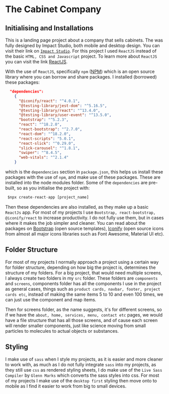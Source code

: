 # The Cabinet Company

## Initialising and Installations

This is a landing page project about a company that sells cabinets. The was fully designed by Impact Studio, both mobile and desktop design. You can visit their link on [`Impact Studio`](http://www.impactstudio.co.za/). For this project I used `ReactJS` instead of the basic `HTML, CSS and Javascript` project. To learn more about `ReactJS` you can visit the link [ReactJS](https://reactjs.org/docs/getting-started.html).

With the use of `ReactJS`, specifically `npm` ([NPM](https://www.npmjs.com/)) which is an open source library where you can borrow and share packages. I installed (borrowed) these packages:

```json
  "dependencies":
    {
      "@iconify/react": "^4.0.1",
      "@testing-library/jest-dom": "^5.16.5",
      "@testing-library/react": "^13.4.0",
      "@testing-library/user-event": "^13.5.0",
      "bootstrap": "^5.2.3",
      "react": "^18.2.0",
      "react-bootstrap": "^2.7.0",
      "react-dom": "^18.2.0",
      "react-scripts": "5.0.1",
      "react-slick": "^0.29.0",
      "slick-carousel": "^1.8.1",
      "swiper": "^8.4.5",
      "web-vitals": "^2.1.4"
    }

```

which is the `dependencies` section in `package.json`, this helps us install these packages with the use of `npm`, and make use of these packages. These are installed into the node modules folder. Some of the `dependencies` are pre-built, so as you initialise the project with:

```js
 $npx create-react-app [project_name]
```

Then these dependencies are also installed, as they make up a basic `ReactJs` app. For most of my projects I use `Bootstrap, react-bootstrap, @iconify/react` to increase productivity. I do not fully use them, but in cases where it makes the job simpler and cleaner. You can read about the packages on [Bootstrap](https://getbootstrap.com/) (open source templates), [Iconify](https://iconify.design/) (open source icons from almost all major icons libraries such as Font Awesome, Material UI etc).

## Folder Structure

For most of my projects I normally approach a project using a certain way for folder structure, depending on how big the project is, determines the structure of my folders. For a big project, that would need multiple screens, I always create two folders in my `src` folder. These folders are `components` and `screens`, components folder has all the components I use in the project as general cases, things such as `product cards, navbar, footer, project cards etc`, instead of making the same items 5 to 10 and even 100 times, we can just use the component and map items.

Then for screens folder, as the name suggests, it's for different screens, so if we have the `about, home, services, menu, contact etc` pages, we would have a file structure that has all those screens, and of cause each screen will render smaller components, just like science moving from small particles to molecules to actual objects or substances.

## Styling

I make use of `sass` when I style my projects, as it is easier and more cleaner to work with, as much as I do not fully integrate `sass` into my projects, as they still use `css` as rendered styling sheets, I do make use of the `Live Sass Compiler` by `Glenn Marks` which converts the sass styles into css. For most of my projects I make use of the `desktop first` styling then move onto to mobile as I find it easier to work from big to small devices.
